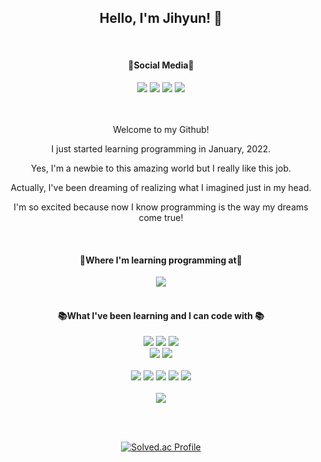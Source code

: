 <div align="center">

  <h2>Hello, I'm Jihyun! 🥰</h2>
  
  <br/>
  <h4>🚀Social Media🚀</h4>
  <a href="https://www.youtube.com/channel/UCrEE9dwbWfp_OUBxy3qH0rA"><img src="https://img.shields.io/badge/Youtube-ff0000?style=flat-square&logo=Youtube&logoColor=ffffff"/></a>
  <a href="https://www.linkedin.com/in/kim-jihyun-7b62b2168/"><img src="https://img.shields.io/badge/Linked In-0A66C2?style=flat-square&logo=LinkedIn&logoColor=ffffff"/></a>
  <a href="https://blog.naver.com/dailyhyun_"><img src="https://img.shields.io/badge/Naver Blog-03c75a?style=flat-square&logo=Naver&logoColor=ffffff"/></a>
  <a href="https://timezone.tistory.com/"><img src="https://img.shields.io/badge/Tistory Blog-ffcd00?style=flat-square&logo=Kakao&logoColor=000000"/></a>  
  
  <br/>
  <br/>
  <br/>

  <p>Welcome to my Github!</p>
  <p>I just started learning programming in January, 2022.</p>
  <p>Yes, I'm a newbie to this amazing world but I really like this job.</p>
  <p>Actually, I've been dreaming of realizing what I imagined just in my head.</p>
  <p>I'm so excited because now I know programming is the way my dreams come true!</p>
  
  <br/>
  
  <h4>🏫Where I'm learning programming at🏫</h3>
  
  <a href="https://www.ssafy.com/ksp/jsp/swp/swpMain.jsp" style="margin-bottom: 0;"><img src="https://img.shields.io/badge/Samsung Software Academy For Youth-1428A0?style=flat-square&logo=Samsung&logoColor=ffffff">
  </a>
  <br/><br/>
  
  <h4>📚What I've been learning and I can code with 📚</h3>  
  
  <span><img src="https://img.shields.io/badge/Python-3776ab?style=flat-square&logo=Python&logoColor=ffffff"></span>
  <span><img src="https://img.shields.io/badge/JavaScript-F7DF1E?style=flat-square&logo=JavaScript&logoColor=ffffff"></span>
  <span><img src="https://img.shields.io/badge/TypeScript-3178C6?style=flat-square&logo=TypeScript&logoColor=ffffff"></span>
  <br/>
  <span><img src="https://img.shields.io/badge/HTML5-E34F26?style=flat-square&logo=HTML5&logoColor=ffffff"></span>
  <span><img src="https://img.shields.io/badge/CSS3-1572B6?style=flat-square&logo=CSS3&logoColor=ffffff"></span>  
  <br/>
  <span><img src="https://img.shields.io/badge/React-61DAFB?style=flat-square&logo=React&logoColor=ffffff"></span>
  <span><img src="https://img.shields.io/badge/Redux-764ABC?style=flat-square&logo=Redux&logoColor=ffffff"></span>
  <span><img src="https://img.shields.io/badge/Redux-Saga-999999?style=flat-square&logo=ReduxSaga&logoColor=ffffff"></span>
  <span><img src="https://img.shields.io/badge/ReactNative-61DAFB?style=flat-square&logo=React&logoColor=ffffff"></span>
  <span><img src="https://img.shields.io/badge/Vue.js-4fc08d?style=flat-square&logo=Vue.js&logoColor=ffffff"></span>
  <br/>  
  <span><img src="https://img.shields.io/badge/Django-092e20?style=flat-square&logo=Django&logoColor=ffffff"></span>
  
  <br/><br/>
  
  [![Solved.ac Profile](http://mazassumnida.wtf/api/v2/generate_badge?boj=grwthepie)](https://solved.ac/grwthepie)
  
  </div>
  

